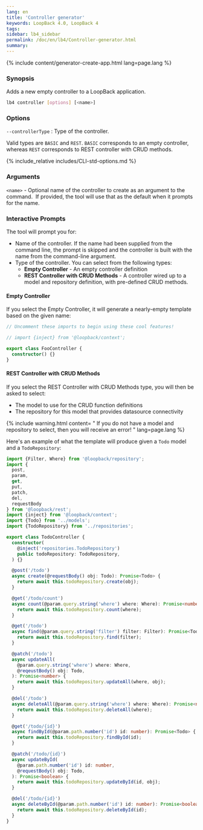 ```yaml
---
lang: en
title: 'Controller generator'
keywords: LoopBack 4.0, LoopBack 4
tags:
sidebar: lb4_sidebar
permalink: /doc/en/lb4/Controller-generator.html
summary:
---
```


{% include content/generator-create-app.html lang=page.lang %}

### Synopsis

Adds a new empty controller to a LoopBack application.

```sh
lb4 controller [options] [<name>]
```

### Options

`--controllerType` : Type of the controller.

Valid types are `BASIC` and `REST`. `BASIC` corresponds to an empty controller,
whereas `REST` corresponds to REST controller with CRUD methods.

{% include_relative includes/CLI-std-options.md %}

### Arguments

`<name>` - Optional name of the controller to create as an argument to the
command.  If provided, the tool will use that as the default when it prompts for
the name.

### Interactive Prompts

The tool will prompt you for:

- Name of the controller. If the name had been supplied from the command line,
  the prompt is skipped and the controller is built with the name from the
  command-line argument.
- Type of the controller. You can select from the following types:
  - **Empty Controller** - An empty controller definition
  - **REST Controller with CRUD Methods** - A controller wired up to a model and
    repository definition, with pre-defined CRUD methods.

#### Empty Controller

If you select the Empty Controller, it will generate a nearly-empty template
based on the given name:

```ts
// Uncomment these imports to begin using these cool features!

// import {inject} from '@loopback/context';

export class FooController {
  constructor() {}
}
```

#### REST Controller with CRUD Methods

If you select the REST Controller with CRUD Methods type, you will then be asked
to select:

- The model to use for the CRUD function definitions
- The repository for this model that provides datasource connectivity

{% include warning.html content= " If you do not have a model and repository to
select, then you will receive an error! " lang=page.lang %}

Here's an example of what the template will produce given a `Todo` model and a
`TodoRepository`:

```ts
import {Filter, Where} from '@loopback/repository';
import {
  post,
  param,
  get,
  put,
  patch,
  del,
  requestBody
} from '@loopback/rest';
import {inject} from '@loopback/context';
import {Todo} from '../models';
import {TodoRepository} from '../repositories';

export class TodoController {
  constructor(
    @inject('repositories.TodoRepository')
    public todoRepository: TodoRepository,
  ) {}

  @post('/todo')
  async create(@requestBody() obj: Todo): Promise<Todo> {
    return await this.todoRepository.create(obj);
  }

  @get('/todo/count')
  async count(@param.query.string('where') where: Where): Promise<number> {
    return await this.todoRepository.count(where);
  }

  @get('/todo')
  async find(@param.query.string('filter') filter: Filter): Promise<Todo[]> {
    return await this.todoRepository.find(filter);
  }

  @patch('/todo')
  async updateAll(
    @param.query.string('where') where: Where,
    @reqeustBody() obj: Todo,
  ): Promise<number> {
    return await this.todoRepository.updateAll(where, obj);
  }

  @del('/todo')
  async deleteAll(@param.query.string('where') where: Where): Promise<number> {
    return await this.todoRepository.deleteAll(where);
  }

  @get('/todo/{id}')
  async findById(@param.path.number('id') id: number): Promise<Todo> {
    return await this.todoRepository.findById(id);
  }

  @patch('/todo/{id}')
  async updateById(
    @param.path.number('id') id: number,
    @requestBody() obj: Todo,
  ): Promise<boolean> {
    return await this.todoRepository.updateById(id, obj);
  }

  @del('/todo/{id}')
  async deleteById(@param.path.number('id') id: number): Promise<boolean> {
    return await this.todoRepository.deleteById(id);
  }
}
```
